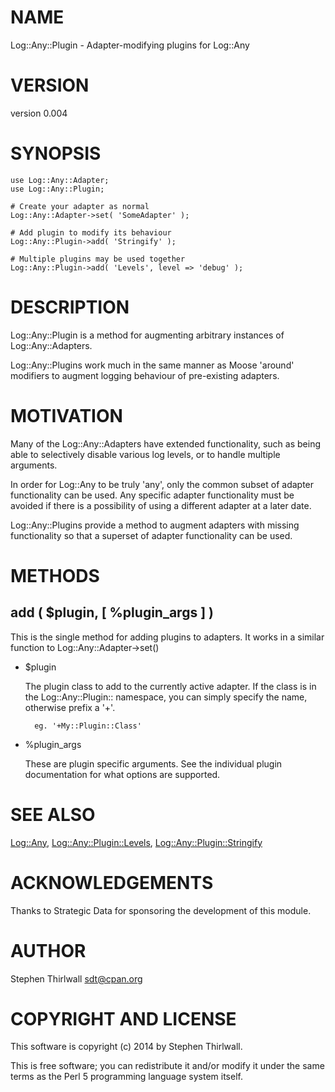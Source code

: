 # NAME

Log::Any::Plugin - Adapter-modifying plugins for Log::Any

# VERSION

version 0.004

# SYNOPSIS

    use Log::Any::Adapter;
    use Log::Any::Plugin;

    # Create your adapter as normal
    Log::Any::Adapter->set( 'SomeAdapter' );

    # Add plugin to modify its behaviour
    Log::Any::Plugin->add( 'Stringify' );

    # Multiple plugins may be used together
    Log::Any::Plugin->add( 'Levels', level => 'debug' );

# DESCRIPTION

Log::Any::Plugin is a method for augmenting arbitrary instances of
Log::Any::Adapters.

Log::Any::Plugins work much in the same manner as Moose 'around' modifiers to
augment logging behaviour of pre-existing adapters.

# MOTIVATION

Many of the Log::Any::Adapters have extended functionality, such as being
able to selectively disable various log levels, or to handle multiple arguments.

In order for Log::Any to be truly 'any', only the common subset of adapter
functionality can be used. Any specific adapter functionality must be avoided
if there is a possibility of using a different adapter at a later date.

Log::Any::Plugins provide a method to augment adapters with missing
functionality so that a superset of adapter functionality can be used.

# METHODS

## add ( $plugin, \[ %plugin\_args \] )

This is the single method for adding plugins to adapters. It works in a
similar function to Log::Any::Adapter->set()

- $plugin

    The plugin class to add to the currently active adapter. If the class is in
    the Log::Any::Plugin:: namespace, you can simply specify the name, otherwise
    prefix a '+'.

        eg. '+My::Plugin::Class'

- %plugin\_args

    These are plugin specific arguments. See the individual plugin documentation for
    what options are supported.

# SEE ALSO

[Log::Any](https://metacpan.org/pod/Log::Any), [Log::Any::Plugin::Levels](https://metacpan.org/pod/Log::Any::Plugin::Levels), [Log::Any::Plugin::Stringify](https://metacpan.org/pod/Log::Any::Plugin::Stringify)

# ACKNOWLEDGEMENTS

Thanks to Strategic Data for sponsoring the development of this module.

# AUTHOR

Stephen Thirlwall <sdt@cpan.org>

# COPYRIGHT AND LICENSE

This software is copyright (c) 2014 by Stephen Thirlwall.

This is free software; you can redistribute it and/or modify it under
the same terms as the Perl 5 programming language system itself.
